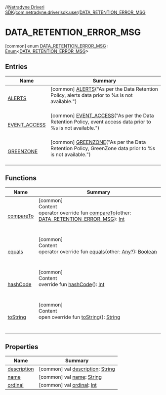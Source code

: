 //[Netradyne Driveri SDK](../../index.md)/[com.netradyne.driverisdk.user](../index.md)/[DATA_RETENTION_ERROR_MSG](index.md)



# DATA_RETENTION_ERROR_MSG  
 [common] enum [DATA_RETENTION_ERROR_MSG](index.md) : [Enum](https://kotlinlang.org/api/latest/jvm/stdlib/kotlin/-enum/index.html)<[DATA_RETENTION_ERROR_MSG](index.md)>    


## Entries  
  
|  Name|  Summary| 
|---|---|
| <a name="com.netradyne.driverisdk.user/DATA_RETENTION_ERROR_MSG.ALERTS///PointingToDeclaration/"></a>[ALERTS](-a-l-e-r-t-s/index.md)| <a name="com.netradyne.driverisdk.user/DATA_RETENTION_ERROR_MSG.ALERTS///PointingToDeclaration/"></a> [common] [ALERTS](-a-l-e-r-t-s/index.md)("As per the Data Retention Policy, alerts data prior to %s is not available.")  <br>   <br>
| <a name="com.netradyne.driverisdk.user/DATA_RETENTION_ERROR_MSG.EVENT_ACCESS///PointingToDeclaration/"></a>[EVENT_ACCESS](-e-v-e-n-t_-a-c-c-e-s-s/index.md)| <a name="com.netradyne.driverisdk.user/DATA_RETENTION_ERROR_MSG.EVENT_ACCESS///PointingToDeclaration/"></a> [common] [EVENT_ACCESS](-e-v-e-n-t_-a-c-c-e-s-s/index.md)("As per the Data Retention Policy, event access data prior to %s is not available.")  <br>   <br>
| <a name="com.netradyne.driverisdk.user/DATA_RETENTION_ERROR_MSG.GREENZONE///PointingToDeclaration/"></a>[GREENZONE](-g-r-e-e-n-z-o-n-e/index.md)| <a name="com.netradyne.driverisdk.user/DATA_RETENTION_ERROR_MSG.GREENZONE///PointingToDeclaration/"></a> [common] [GREENZONE](-g-r-e-e-n-z-o-n-e/index.md)("As per the Data Retention Policy, GreenZone data prior to %s is not available.")  <br>   <br>


## Functions  
  
|  Name|  Summary| 
|---|---|
| <a name="kotlin/Enum/compareTo/#com.netradyne.driverisdk.user.DATA_RETENTION_ERROR_MSG/PointingToDeclaration/"></a>[compareTo](-g-r-e-e-n-z-o-n-e/index.md#%5Bkotlin%2FEnum%2FcompareTo%2F%23com.netradyne.driverisdk.user.DATA_RETENTION_ERROR_MSG%2FPointingToDeclaration%2F%5D%2FFunctions%2F106651406)| <a name="kotlin/Enum/compareTo/#com.netradyne.driverisdk.user.DATA_RETENTION_ERROR_MSG/PointingToDeclaration/"></a>[common]  <br>Content  <br>operator override fun [compareTo](-g-r-e-e-n-z-o-n-e/index.md#%5Bkotlin%2FEnum%2FcompareTo%2F%23com.netradyne.driverisdk.user.DATA_RETENTION_ERROR_MSG%2FPointingToDeclaration%2F%5D%2FFunctions%2F106651406)(other: [DATA_RETENTION_ERROR_MSG](index.md)): [Int](https://kotlinlang.org/api/latest/jvm/stdlib/kotlin/-int/index.html)  <br><br><br>
| <a name="kotlin/Enum/equals/#kotlin.Any?/PointingToDeclaration/"></a>[equals](-g-r-e-e-n-z-o-n-e/index.md#%5Bkotlin%2FEnum%2Fequals%2F%23kotlin.Any%3F%2FPointingToDeclaration%2F%5D%2FFunctions%2F106651406)| <a name="kotlin/Enum/equals/#kotlin.Any?/PointingToDeclaration/"></a>[common]  <br>Content  <br>operator override fun [equals](-g-r-e-e-n-z-o-n-e/index.md#%5Bkotlin%2FEnum%2Fequals%2F%23kotlin.Any%3F%2FPointingToDeclaration%2F%5D%2FFunctions%2F106651406)(other: [Any](https://kotlinlang.org/api/latest/jvm/stdlib/kotlin/-any/index.html)?): [Boolean](https://kotlinlang.org/api/latest/jvm/stdlib/kotlin/-boolean/index.html)  <br><br><br>
| <a name="kotlin/Enum/hashCode/#/PointingToDeclaration/"></a>[hashCode](-g-r-e-e-n-z-o-n-e/index.md#%5Bkotlin%2FEnum%2FhashCode%2F%23%2FPointingToDeclaration%2F%5D%2FFunctions%2F106651406)| <a name="kotlin/Enum/hashCode/#/PointingToDeclaration/"></a>[common]  <br>Content  <br>override fun [hashCode](-g-r-e-e-n-z-o-n-e/index.md#%5Bkotlin%2FEnum%2FhashCode%2F%23%2FPointingToDeclaration%2F%5D%2FFunctions%2F106651406)(): [Int](https://kotlinlang.org/api/latest/jvm/stdlib/kotlin/-int/index.html)  <br><br><br>
| <a name="kotlin/Enum/toString/#/PointingToDeclaration/"></a>[toString](-g-r-e-e-n-z-o-n-e/index.md#%5Bkotlin%2FEnum%2FtoString%2F%23%2FPointingToDeclaration%2F%5D%2FFunctions%2F106651406)| <a name="kotlin/Enum/toString/#/PointingToDeclaration/"></a>[common]  <br>Content  <br>open override fun [toString](-g-r-e-e-n-z-o-n-e/index.md#%5Bkotlin%2FEnum%2FtoString%2F%23%2FPointingToDeclaration%2F%5D%2FFunctions%2F106651406)(): [String](https://kotlinlang.org/api/latest/jvm/stdlib/kotlin/-string/index.html)  <br><br><br>


## Properties  
  
|  Name|  Summary| 
|---|---|
| <a name="com.netradyne.driverisdk.user/DATA_RETENTION_ERROR_MSG/description/#/PointingToDeclaration/"></a>[description](description.md)| <a name="com.netradyne.driverisdk.user/DATA_RETENTION_ERROR_MSG/description/#/PointingToDeclaration/"></a> [common] val [description](description.md): [String](https://kotlinlang.org/api/latest/jvm/stdlib/kotlin/-string/index.html)   <br>
| <a name="com.netradyne.driverisdk.user/DATA_RETENTION_ERROR_MSG/name/#/PointingToDeclaration/"></a>[name](index.md#%5Bcom.netradyne.driverisdk.user%2FDATA_RETENTION_ERROR_MSG%2Fname%2F%23%2FPointingToDeclaration%2F%5D%2FProperties%2F106651406)| <a name="com.netradyne.driverisdk.user/DATA_RETENTION_ERROR_MSG/name/#/PointingToDeclaration/"></a> [common] val [name](index.md#%5Bcom.netradyne.driverisdk.user%2FDATA_RETENTION_ERROR_MSG%2Fname%2F%23%2FPointingToDeclaration%2F%5D%2FProperties%2F106651406): [String](https://kotlinlang.org/api/latest/jvm/stdlib/kotlin/-string/index.html)   <br>
| <a name="com.netradyne.driverisdk.user/DATA_RETENTION_ERROR_MSG/ordinal/#/PointingToDeclaration/"></a>[ordinal](index.md#%5Bcom.netradyne.driverisdk.user%2FDATA_RETENTION_ERROR_MSG%2Fordinal%2F%23%2FPointingToDeclaration%2F%5D%2FProperties%2F106651406)| <a name="com.netradyne.driverisdk.user/DATA_RETENTION_ERROR_MSG/ordinal/#/PointingToDeclaration/"></a> [common] val [ordinal](index.md#%5Bcom.netradyne.driverisdk.user%2FDATA_RETENTION_ERROR_MSG%2Fordinal%2F%23%2FPointingToDeclaration%2F%5D%2FProperties%2F106651406): [Int](https://kotlinlang.org/api/latest/jvm/stdlib/kotlin/-int/index.html)   <br>

